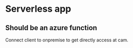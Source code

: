 
# Serverless app

## Should be an azure function

Connect client to onpremise to get directly access at cam.
